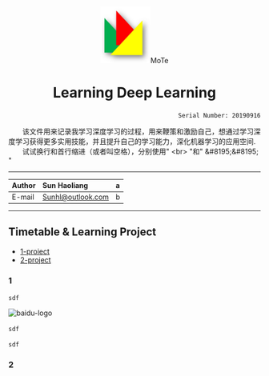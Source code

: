 <div align="center">
<img src="https://github.com/Sun365/Try-20190916/blob/master/logo.jpg" width="100" alt="LOGO"/>MoTe



# Learning Deep Learning

</div>

<div align="right">
  
`Serial Number: 20190916`

</div>

&#8195;&#8195;该文件用来记录我学习深度学习的过程，用来鞭策和激励自己，想通过学习深度学习获得更多实用技能，并且提升自己的学习能力，深化机器学习的应用空间.<br>&#8195;&#8195;试试换行和首行缩进（或者叫空格），分别使用\" \<br> \"和\" \&#8195;\&#8195; \"

***

  
Author|Sun Haoliang|a
:-|:-|:-
|E-mail|Sunhl@outlook.com|b

***


## Timetable & Learning Project
* [1-proiect](#1)
* [2-project](#2)

### 1

```
sdf
```

![baidu-logo](https://cn.bing.com/images/search?view=detailV2&ccid=CGkTsQar&id=7819CC7249CFB36DA5B46BAD030749B18CF79A85&thid=OIP.CGkTsQarHi61F6KCgDVgHAHaEL&mediaurl=http%3a%2f%2fimg.scsa.org.cn%2fmaterial%2fnews%2fimg%2f650x%2f2017%2f11%2f20171117135611YCef.jpg%3fGeNv&exph=367&expw=650&q=%e4%b8%8a%e6%b5%b7%e5%ad%a6%e7%94%9f%e4%ba%8b%e5%8a%a1%e7%ae%a1%e7%90%86%e4%b8%ad%e5%bf%83&simid=607999387747618328&selectedIndex=8&ajaxhist=0) 

```sdf```

````sdf````


### 2

